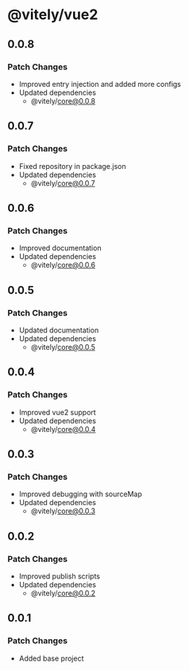 # @vitely/vue2

## 0.0.8

### Patch Changes

-   Improved entry injection and added more configs
-   Updated dependencies
    -   @vitely/core@0.0.8

## 0.0.7

### Patch Changes

-   Fixed repository in package.json
-   Updated dependencies
    -   @vitely/core@0.0.7

## 0.0.6

### Patch Changes

-   Improved documentation
-   Updated dependencies
    -   @vitely/core@0.0.6

## 0.0.5

### Patch Changes

-   Updated documentation
-   Updated dependencies
    -   @vitely/core@0.0.5

## 0.0.4

### Patch Changes

-   Improved vue2 support
-   Updated dependencies
    -   @vitely/core@0.0.4

## 0.0.3

### Patch Changes

-   Improved debugging with sourceMap
-   Updated dependencies
    -   @vitely/core@0.0.3

## 0.0.2

### Patch Changes

-   Improved publish scripts
-   Updated dependencies
    -   @vitely/core@0.0.2

## 0.0.1

### Patch Changes

-   Added base project
